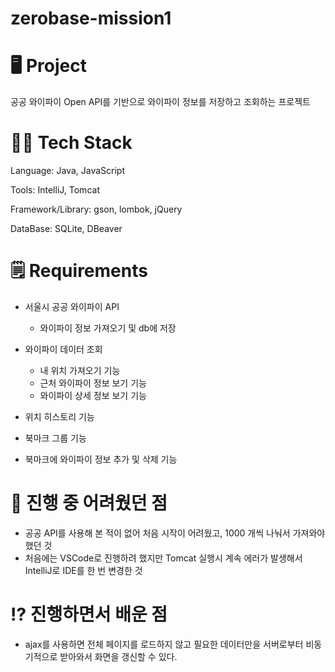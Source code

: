 # zerobase-mission1

# 🖥️ Project
공공 와이파이 Open API를 기반으로 와이파이 정보를 저장하고 조회하는 프로젝트

# 👩‍💻 Tech Stack
Language: Java, JavaScript

Tools: IntelliJ, Tomcat

Framework/Library: gson, lombok, jQuery

DataBase: SQLite, DBeaver

# 🗒️ Requirements
* 서울시 공공 와이파이 API
  * 와이파이 정보 가져오기 및 db에 저장
  
* 와이파이 데이터 조회
  * 내 위치 가져오기 기능
  * 근처 와이파이 정보 보기 기능
  * 와이파이 상세 정보 보기 기능
  
* 위치 히스토리 기능
* 북마크 그룹 기능
* 북마크에 와이파이 정보 추가 및 삭제 기능

# 🤨 진행 중 어려웠던 점
* 공공 API를 사용해 본 적이 없어 처음 시작이 어려웠고, 1000 개씩 나눠서 가져와야 했던 것
* 처음에는 VSCode로 진행하려 했지만 Tomcat 실행시 계속 에러가 발생해서 IntelliJ로 IDE를 한 번 변경한 것

# ⁉️ 진행하면서 배운 점
* ajax를 사용하면 전체 페이지를 로드하지 않고 필요한 데이터만을 서버로부터 비동기적으로 받아와서 화면을 갱신할 수 있다.
